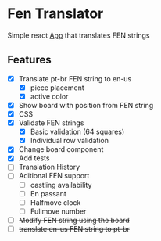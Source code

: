 # Fen Translator

Simple react [App](http://chess.appolinario.com) that translates FEN strings

## Features
- [X] Translate pt-br FEN string to en-us
    - [X] piece placement
    - [X] active color
- [X] Show board with position from FEN string
- [X] CSS
- [X] Validate FEN strings
    - [X] Basic validation (64 squares)
    - [X] Individual row validation
- [X] Change board component
- [X] Add tests
- [ ] Translation History
- [ ] Aditional FEN support
    - [ ] castling availability
    - [ ] En passant
    - [ ] Halfmove clock
    - [ ] Fullmove number
- [ ] ~~Modify FEN string using the board~~
- [ ] ~~translate en-us FEN string to pt-br~~
